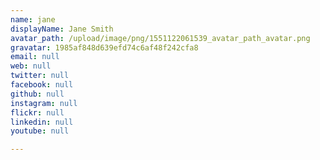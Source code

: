 ```yaml
---
name: jane
displayName: Jane Smith
avatar_path: /upload/image/png/1551122061539_avatar_path_avatar.png
gravatar: 1985af848d639efd74c6af48f242cfa8
email: null
web: null
twitter: null
facebook: null
github: null
instagram: null
flickr: null
linkedin: null
youtube: null

---
```


